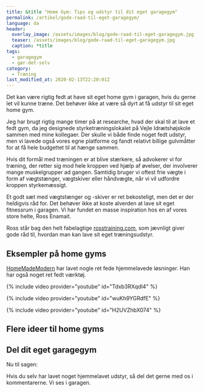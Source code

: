 ```yaml
---
title: &title "Home Gym: Tips og udstyr til dit eget garagegym"
permalink: /artikel/gode-raad-til-eget-garagegym/
language: da
header:
  overlay_image: /assets/images/blog/gode-raad-til-eget-garagegym.jpg
  teaser: /assets/images/blog/gode-raad-til-eget-garagegym.jpg
  caption: *title
tags:
  - garagegym
  - gør-det-selv
category:
  - Træning
last_modified_at: 2020-02-13T22:20:01Z
---
```


Det kan være rigtig fedt at have sit eget home gym i garagen, hvis du gerne let vil kunne træne. Det behøver ikke at være så dyrt at få udstyr til sit eget home gym.

Jeg har brugt rigtig mange timer på at researche, hvad der skal til at lave et fedt gym, da jeg designede styrketræningslokalet på Vejle Idrætshøjskole sammen med mine kollegaer. Der skulle vi både finde noget fedt udstyr, men vi lavede også vores egne platforme og fandt relativt billige gulvmåtter for at få hele budgettet til at hænge sammen.

Hvis dit formål med træningen er at blive stærkere, så advokerer vi for træning, der retter sig mod hele kroppen ved hjælp af øvelser, der involverer mange muskelgrupper ad gangen. Samtidig bruger vi oftest frie vægte i form af vægtstænger, vægtskiver eller håndvægte, når vi vil udfordre kroppen styrkemæssigt.

Et godt sæt med vægtstænger og -skiver er ret bekosteligt, men det er der heldigvis råd for. Det behøver ikke at koste alverden at lave sit eget fitnessrum i garagen. Vi har fundet en masse inspiration hos en af vores store helte, Ross Enamait.

Ross står bag den helt fabelagtige [rosstraining.com](https://rosstraining.com/blog/), som jævnligt giver gode råd til, hvordan man kan lave sit eget træningsudstyr.

## Eksempler på home gyms

[HomeMadeModern](https://www.youtube.com/channel/UC6pdMJwtkbCNoQRwbaNt77A) har lavet nogle ret fede hjemmelavede løsninger. Han har også noget ret fedt værktøj.

{% include video provider="youtube" id="Tdxb3RXqdI4" %}

{% include video provider="youtube" id="wuKh9YGRdfE" %}

{% include video provider="youtube" id="H2UVZhbX074" %}

## Flere ideer til home gyms

<a data-pin-do="embedBoard" data-pin-board-width="600" data-pin-scale-height="400" data-pin-scale-width="80" href="https://www.pinterest.dk/lsolesen/garage-gym/"></a>
<script async defer src="https://assets.pinterest.com/js/pinit.js"></script>

## Del dit eget garagegym

Nu til sagen:

Hvis du selv har lavet noget hjemmelavet udstyr, så del det gerne med os i kommentarerne. Vi ses i garagen.
